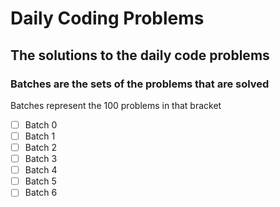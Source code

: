 # Daily Coding Problems

## The solutions to the daily code problems

### Batches are the sets of the problems that are solved
Batches represent the 100 problems in that bracket
 - [ ] Batch 0
 - [ ] Batch 1
 - [ ] Batch 2
 - [ ] Batch 3
 - [ ] Batch 4
 - [ ] Batch 5
 - [ ] Batch 6
